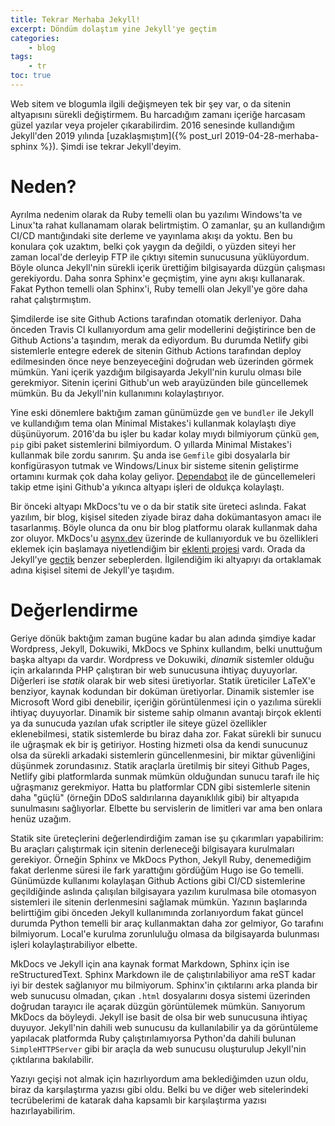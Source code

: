 ```yaml
---
title: Tekrar Merhaba Jekyll!
excerpt: Döndüm dolaştım yine Jekyll'ye geçtim
categories:
    - blog
tags:
    - tr
toc: true
---
```


Web sitem ve blogumla ilgili değişmeyen tek bir şey var, o da sitenin
altyapısını sürekli değiştirmem. Bu harcadığım zamanı içeriğe harcasam güzel
yazılar veya projeler çıkarabilirdim. 2016 senesinde kullandığım Jekyll'den 2019
yılında [uzaklaşmıştım]({% post_url 2019-04-28-merhaba-sphinx %}). Şimdi ise
tekrar Jekyll'deyim.

# Neden?

Ayrılma nedenim olarak da Ruby temelli olan bu yazılımı Windows'ta ve Linux'ta
rahat kullanamam olarak belirtmiştim. O zamanlar, şu an kullandığım CI/CD
mantığındaki site derleme ve yayınlama akışı da yoktu. Ben bu konulara çok
uzaktım, belki çok yaygın da değildi, o yüzden siteyi her zaman local'de
derleyip FTP ile çıktıyı sitemin sunucusuna yüklüyordum. Böyle olunca Jekyll'nin
sürekli içerik ürettiğim bilgisayarda düzgün çalışması gerekiyordu. Daha sonra
Sphinx'e geçmiştim, yine aynı akışı kullanarak. Fakat Python temelli olan
Sphinx'i, Ruby temelli olan Jekyll'ye göre daha rahat çalıştırmıştım.

Şimdilerde ise site Github Actions tarafından otomatik derleniyor. Daha önceden
Travis CI kullanıyordum ama gelir modellerini değiştirince ben de Github
Actions'a taşındım, merak da ediyordum. Bu durumda Netlify gibi sistemlerle
entegre ederek de sitenin Github Actions tarafından deploy edilmesinden önce
neye benzeyeceğini doğrudan web üzerinden görmek mümkün. Yani içerik yazdığım
bilgisayarda Jekyll'nin kurulu olması bile gerekmiyor. Sitenin içerini Github'un
web arayüzünden bile güncellemek mümkün. Bu da Jekyll'nin kullanımını
kolaylaştırıyor.

Yine eski dönemlere baktığım zaman günümüzde `gem` ve `bundler` ile Jekyll ve
kullandığım tema olan Minimal Mistakes'i kullanmak kolaylaştı diye düşünüyorum.
2016'da bu işler bu kadar kolay mıydı bilmiyorum çünkü `gem`, `pip` gibi paket
sistemlerini bilmiyordum. O yıllarda Minimal Mistakes'i kullanmak bile zordu
sanırım. Şu anda ise `Gemfile` gibi dosyalarla bir konfigürasyon tutmak ve
Windows/Linux bir sisteme sitenin geliştirme ortamını kurmak çok daha kolay
geliyor. [Dependabot](https://dependabot.com/) ile de güncellemeleri takip etme
işini Github'a yıkınca altyapı işleri de oldukça kolaylaştı.

Bir önceki altyapı MkDocs'tu ve o da bir statik site üreteci aslında. Fakat
yazılım, bir blog, kişisel siteden ziyade biraz daha dokümantasyon amacı ile
tasarlanmış. Böyle olunca da onu bir blog platformu olarak kullanmak daha zor
oluyor. MkDocs'u [asynx.dev](https://asynx.dev/) üzerinde de kullanıyorduk ve bu
özellikleri eklemek için başlamaya niyetlendiğim bir [eklenti
projesi](https://github.com/asynx-dev/mkdocs-asynx-plugin) vardı. Orada da
Jekyll'ye [geçtik](https://asynx.dev/blog/2021/02/jekyll.html) benzer
sebeplerden. İlgilendiğim iki altyapıyı da ortaklamak adına kişisel sitemi de
Jekyll'ye taşıdım.

# Değerlendirme

Geriye dönük baktığım zaman bugüne kadar bu alan adında şimdiye kadar Wordpress,
Jekyll, Dokuwiki, MkDocs ve Sphinx kullandım, belki unuttuğum başka altyapı da
vardır. Wordpress ve Dokuwiki, *dinamik* sistemler olduğu için arkalarında PHP
çalıştıran bir web sunucusuna ihtiyaç duyuyorlar. Diğerleri ise *statik* olarak
bir web sitesi üretiyorlar. Statik üreticiler LaTeX'e benziyor, kaynak kodundan
bir doküman üretiyorlar. Dinamik sistemler ise Microsoft Word gibi denebilir,
içeriğin görüntülenmesi için o yazılıma sürekli ihtiyaç duyuyorlar. Dinamik bir
sisteme sahip olmanın avantajı birçok eklenti ya da sunucuda yazılan ufak
scriptler ile siteye güzel özellikler eklenebilmesi, statik sistemlerde bu biraz
daha zor. Fakat sürekli bir sunucu ile uğraşmak ek bir iş getiriyor. Hosting
hizmeti olsa da kendi sunucunuz olsa da sürekli arkadaki sistemlerin
güncellenmesini, bir miktar güvenliğini düşünmek zorundasınız. Statik araçlarla
üretilmiş bir siteyi Github Pages, Netlify gibi platformlarda sunmak mümkün
olduğundan sunucu tarafı ile hiç uğraşmanız gerekmiyor. Hatta bu platformlar CDN
gibi sistemlerle sitenin daha "güçlü" (örneğin DDoS saldırılarına dayanıklılık
gibi) bir altyapıda sunulmasını sağlıyorlar. Elbette bu servislerin de limitleri
var ama ben onlara henüz uzağım.

Statik site üreteçlerini değerlendirdiğim zaman ise şu çıkarımları yapabilirim:
Bu araçları çalıştırmak için sitenin derleneceği bilgisayara kurulmaları
gerekiyor. Örneğin Sphinx ve MkDocs Python, Jekyll Ruby, denemediğim fakat
derlenme süresi ile fark yarattığını gördüğüm Hugo ise Go temelli. Günümüzde
kullanımı kolaylaşan Github Actions gibi CI/CD sistemlerine geçildiğinde aslında
çalışılan bilgisayara yazılım kurulmasa bile otomasyon sistemleri ile sitenin
derlenmesini sağlamak mümkün. Yazının başlarında belirttiğim gibi önceden Jekyll
kullanımında zorlanıyordum fakat güncel durumda Python temelli bir araç
kullanmaktan daha zor gelmiyor, Go tarafını bilmiyorum. Local'e kurulma
zorunluluğu olmasa da bilgisayarda bulunması işleri kolaylaştırabiliyor elbette.

MkDocs ve Jekyll için ana kaynak format Markdown, Sphinx için ise
reStructuredText. Sphinx Markdown ile de çalıştırılabiliyor ama reST kadar iyi
bir destek sağlanıyor mu bilmiyorum. Sphinx'in çıktılarını arka planda bir web
sunucusu olmadan, çıkan `.html` dosyalarını dosya sistemi üzerinden doğrudan
tarayıcı ile açarak düzgün görüntülemek mümkün. Sanıyorum MkDocs da böyleydi.
Jekyll ise basit de olsa bir web sunucusuna ihtiyaç duyuyor. Jekyll'nin dahili
web sunucusu da kullanılabilir ya da görüntüleme yapılacak platformda Ruby
çalıştırılamıyorsa Python'da dahili bulunan `SimpleHTTPServer` gibi bir araçla
da web sunucusu oluşturulup Jekyll'nin çıktılarına bakılabilir.

Yazıyı geçişi not almak için hazırlıyordum ama beklediğimden uzun oldu, biraz da
karşılaştırma yazısı gibi oldu. Belki bu ve diğer web sitelerindeki
tecrübelerimi de katarak daha kapsamlı bir karşılaştırma yazısı
hazırlayabilirim.
